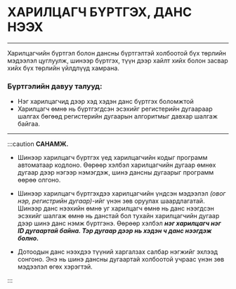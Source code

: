 <head>
  <html className="some-extra-html-class" />
  <body className="other-extra-body-class" />
  <title>Head Metadata customized title!</title>
  <meta charSet="utf-8" />
  <meta name="twitter:card" content="summary" />
  <link rel="canonical" href="https://docusaurus.io/docs/markdown-features/head-metadata" />
</head>

# ХАРИЛЦАГЧ БҮРТГЭХ, ДАНС НЭЭХ

---

Харилцагчийн бүртгэл болон дансны бүртгэлтэй холбоотой бүх төрлийн мэдээлэл цуглуулж, шинээр бүртгэх, түүн дээр хайлт хийх болон засвар хийх бүх төрлийн үйлдлүүд хамрана. 

### Бүртгэлийн давуу талууд:
- Нэг харилцагчид дээр хэд хэдэн данс бүртгэх боломжтой 
- Харилцагч өмнө нь бүртгэгдсэн эсэхийг регистерийн дугаараар шалгах бөгөөд регистерийн дугаарын алгоритмыг давхар шалгаж байгаа.

---

:::caution **САНАМЖ.**
- Шинээр харилцагч бүртгэх үед харилцагчийн кодыг программ автоматаар кодлоно. Өөрөөр хэлбэл харилцагчийн дугаар өмнөх дугаар дээр нэгээр нэмэгдэж, шинэ дансны дугаарыг программ өөрөө олгоно. 

- Шинээр харилцагч бүртгэхдээ харилцагчийн үндсэн мэдээлэл <i>(овог нэр, регистрийн дугаар)</i>-ийг үнэн зөв оруулах шаардлагатай. Шинээр данс нээхийн өмнө уг харилцагч өмнө нь данс нээгдсэн эсэхийг шалгаж өмнө нь данстай бол тухайн харилцагчийн дугаар дээр шинэ данс нэмж бүртгэнэ. Өөрөөр хэлбэл <i><b>нэг харилцагч нэг ID дугаартай байна. Тэр дугаар дээр нь хэдэн ч данс нээгдэж болно.</b> </i>
- Дотоодын данс нээхдээ түүний харгалзах салбар нэгжийг эхлээд сонгоно. Энэ нь шинэ дансны дугаартай холбоотой учраас үнэн зөв мэдээлэл өгөх хэрэгтэй.

:::
